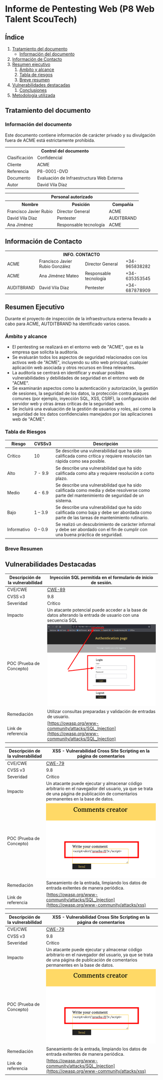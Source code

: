 # Informe de Pentesting Web (P8 Web Talent ScouTech)

## Índice
1. [Tratamiento del documento](https://github.com/davidvila21/hackingetico/edit/main/P8%20Web%20Talent%20ScoutTech/Informe%20pentesting.md#tratamiento-del-documento)
   - [Información del documento]()
2. [Información de Contacto]()
3. [Resumen ejecutivo]()
   1. [Ámbito y alcance]()
   2. [Tabla de riesgos]()
   3. [Breve resumen]()
5. [Vulnerabilidades destacadas]()
   1. [Conclusiones]()
6. [Metodología utilizada]()

## Tratamiento del documento

### Información del documento

Este documento contiene información de carácter privado y su divulgación fuera de ACME está estrictamente prohibida. 

<table>
    <tr>
        <th colspan="2" style="text-align:center">Control del documento</th>
    </tr>
    <tr>
        <td>Clasificación</td>
        <td>Confidencial</td>
    </tr>
    <tr>
        <td>Cliente</td>
        <td>ACME</td>
    </tr>
    <tr>
        <td>Referencia</td>
        <td>P8-0001-DVD</td>
    </tr>
    <tr>
        <td>Documento</td>
        <td>Evaluación de Infraestructura Web Externa</td>
    </tr>
    <tr>
        <td>Autor</td>
        <td>David Vila Díaz</td>
    </tr>
</table>

<table>
    <tr>
        <th colspan="3" style="text-align:center">Personal autorizado</th>
    </tr>
    <tr>
        <th>Nombre</th>
        <th>Posición</th>
        <th>Compañía</th>
    </tr>
    <tr>
        <td>Francisco Javier Rubio</td>
        <td>Director General</td>
        <td>ACME</td>
    </tr>
    <tr>
        <td>David Vila Díaz</td>
        <td>Pentester</td>
        <td>AUDITBRAND</td>
    </tr>
    <tr>
        <td>Ana Jiménez</td>
        <td>Responsable tecnología</td>
        <td>ACME</td>
    </tr>
</table>

## Información de Contacto

<table>
    <tr>
        <th colspan="4" style="text-align:center">INFO. CONTACTO</th>
    </tr>
    <tr>
        <td>ACME</td>
        <td>Francisco Javier Rubio González</td>
        <td>Director General</td>
        <td>+34-965838282</td>
    </tr>
    <tr>
        <td>ACME</td>
        <td>Ana Jiménez Mateo</td>
        <td>Responsable tecnología</td>
        <td>+34-635353545</td>
    </tr>
    <tr>
        <td>AUDITBRAND</td>
        <td>David Vila Díaz</td>
        <td>Pentester</td>
        <td>+34-687878909</td>
    </tr>
</table>

## Resumen Ejecutivo

Durante el proyecto de inspección de la infraestructura externa llevado a cabo para ACME, AUTDITBRAND ha identificado varios casos.

### Ámbito y alcance

- El pentesting se realizará en el entorno web de "ACME", que es la empresa que solicita la auditoría. 
- Se evaluarán todos los aspectos de seguridad relacionados con los activos web de "ACME", incluyendo su sitio web principal, cualquier aplicación web asociada y otros recursos en línea relevantes.
- La auditoría se centrará en identificar y evaluar posibles vulnerabilidades y debilidades de seguridad en el entorno web de "ACME".
- Se examinarán aspectos como la autenticación y autorización, la gestión de sesiones, la seguridad de los datos, la protección contra ataques comunes (por ejemplo, inyección SQL, XSS, CSRF), la configuración del servidor web y otras áreas críticas de la seguridad web.
- Se incluirá una evaluación de la gestión de usuarios y roles, así como la seguridad de los datos confidenciales manejados por las aplicaciones web de "ACME".

### Tabla de Riesgos

| Riesgo | CVSSv3 | Descripción |
|--------|--------|-------------|
| Crítico | 10 | Se describe una vulnerabilidad que ha sido calificada como crítica y requiere resolución tan rápida como sea posible. |
| Alto | 7 - 9.9 | Se describe una vulnerabilidad que ha sido calificada como alta y requiere resolución a corto plazo. |
| Medio | 4 - 6.9 | Se describe una vulnerabilidad que ha sido calificada como media y debe resolverse como parte del mantenimiento de seguridad de un sistema. |
| Bajo | 1 – 3.9 | Se describe una vulnerabilidad que ha sido calificada como baja y debe ser abordada como parte de las tareas de mantenimiento rutinario. |
| Informativo | 0 – 0.9 | Se realizó un descubrimiento de carácter informal y debe ser abordado con el fin de cumplir con una buena práctica de seguridad. |


### Breve Resumen


## Vulnerabilidades Destacadas

| Descripción de la vulnerabilidad | Inyección SQL permitida en el formulario de inicio de sesión. |
|----------------------------------|--------------------------------------------------------------|
| CVE/CWE                          |        [CWE-89](https://cwe.mitre.org/data/definitions/89.html)                                                    |
| CVSS v3                          |          9.8         |
| Severidad                        |                       Crítico |
| Impacto                          | Un atacante potencial puede acceder a la base de datos alterando la entrada de usuario con una secuencia SQL   |
| POC (Prueba de Concepto)         |       ![1](img/1.png)  |
| Remediación                      |           Utilizar consultas preparadas y validación de entradas de usuario.                                              |
| Link de referencia              |    [https://owasp.org/www-community/attacks/SQL_Injection](https://owasp.org/www-community/attacks/SQL_Injection)                                                        |

| Descripción de la vulnerabilidad | XSS - Vulnerabilidad Cross Site Scripting en la página de comentarios |
|----------------------------------|--------------------------------------------------------------|
| CVE/CWE                          |        [CWE-79](https://cwe.mitre.org/data/definitions/79.html)                                                    |
| CVSS v3                          |          9.8         |
| Severidad                        |                       Crítico |
| Impacto                          | Un atacante puede ejecutar y almacenar código arbitrario en el navegador del usuario, ya que se trata de una página de publicación de comentarios permanentes en la base de datos. |
| POC (Prueba de Concepto)         |       ![7](img/7.png)  |
| Remediación                      |           Saneamiento de la entrada, limpiando los datos de entrada exitentes de manera periódica.                                              |
| Link de referencia              |    [https://owasp.org/www-community/attacks/SQL_Injection](https://owasp.org/www-community/attacks/xss)                                                        |

| Descripción de la vulnerabilidad | XSS - Vulnerabilidad Cross Site Scripting en la página de comentarios |
|----------------------------------|--------------------------------------------------------------|
| CVE/CWE                          |        [CWE-79](https://cwe.mitre.org/data/definitions/79.html)                                                    |
| CVSS v3                          |          9.8         |
| Severidad                        |                       Crítico |
| Impacto                          | Un atacante puede ejecutar y almacenar código arbitrario en el navegador del usuario, ya que se trata de una página de publicación de comentarios permanentes en la base de datos. |
| POC (Prueba de Concepto)         |       ![7](img/7.png)  |
| Remediación                      |           Saneamiento de la entrada, limpiando los datos de entrada exitentes de manera periódica.                                              |
| Link de referencia              |    [https://owasp.org/www-community/attacks/SQL_Injection](https://owasp.org/www-community/attacks/xss)                                                        |
